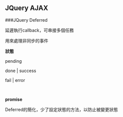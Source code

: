 ## JQuery AJAX

###JQuery Deferred

延遲執行callback，可串接多個任務

用來處理非同步的事件

<b>狀態</b>

pending

done | success

fail | error

<br>

<b>promise</b>

Deferred的簡化，少了設定狀態的方法，以防止被變更狀態
